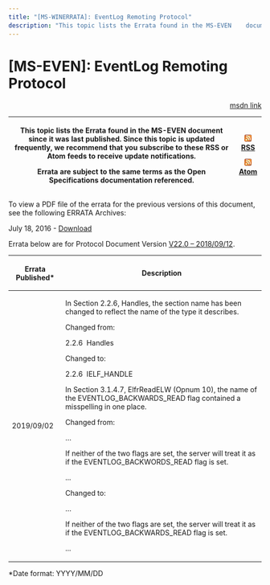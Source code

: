 ```yaml
---
title: "[MS-WINERRATA]: EventLog Remoting Protocol"
description: "This topic lists the Errata found in the MS-EVEN    document since it was last published. Since this topic is updated    frequently, we recommend"
---
```


# [MS-EVEN]: EventLog Remoting Protocol

<p align="right"><a href="https://msdn.microsoft.com/en-us/library/8bdff684-9352-4922-a6e9-06be9e841fa4">msdn link</a></p>
<p> </p>

<table>
 <thead>
  <tr>
   <th>
   <p>This topic lists the Errata found in the MS-EVEN
   document since it was last published. Since this topic is updated
   frequently, we recommend that you subscribe to these RSS or Atom feeds to
   receive update notifications.</p>
   <p>Errata are subject to the same terms as the
   Open Specifications documentation referenced.</p>
   <p> </p>
   </th>
   <th>
   <p><img id="Picture 228" src="MS-WINERRATA_files/image001.png"><span><a href="http://blogs.msdn.com/b/protocol_content_errata/rss.aspx">RSS</a></span>
   </p>
   <p><img id="Picture 227" src="MS-WINERRATA_files/image001.png"><span><a href="http://blogs.msdn.com/b/protocol_content_errata/atom.aspx">Atom</a></span>
   </p>
   <p> </p>
   </th>
  </tr>
 </thead>
</table>

<p>To view a PDF file of the errata for the previous versions
of this document, see the following ERRATA Archives:</p>

<p>July 18, 2016 - <span><a href="http://go.microsoft.com/fwlink/?LinkId=822549">Download</a></span></p>

<p>Errata below are for Protocol Document Version <span><a href="https://docs.microsoft.com/en-us/openspecs/windows_protocols/ms-even/55b13664-f739-4e4e-bd8d-04eeda59d09f">V22.0
– 2018/09/12</a></span>.</p>

<table><thead>
  <tr>
   <th>
   <p>Errata Published*</p>
   </th>
   <th>
   <p>Description</p>
   </th>
  </tr>
 </thead><tbody><tr>
  <td>
  <p>2019/09/02</p>
  </td>
  <td>
  <p>In Section 2.2.6, Handles, the section name has
  been changed to reflect the name of the type it describes. </p>
  <p> </p>
  <p>Changed from:</p>
  <p> </p>
  <p> 2.2.6  Handles</p>
  <p> </p>
  <p>Changed to:</p>
  <p> </p>
  <p>2.2.6  IELF_HANDLE</p>
  <p> </p>
  <p>In Section 3.1.4.7, ElfrReadELW (Opnum 10), the name
  of the EVENTLOG_BACKWARDS_READ flag contained a misspelling in one place. </p>
  <p> </p>
  <p>Changed from:</p>
  <p> </p>
  <p>… </p>
  <p> </p>
  <p>If neither of the two flags are set, the server will
  treat it as if the EVENTLOG_BACKWORDS_READ flag is set. </p>
  <p> </p>
  <p>...</p>
  <p> </p>
  <p>Changed to:</p>
  <p> </p>
  <p>… </p>
  <p> </p>
  <p>If neither of the two flags are set, the server will
  treat it as if the EVENTLOG_BACKWARDS_READ flag is set. </p>
  <p> </p>
  <p>...</p>
  <p> </p>
  </td>
 </tr></tbody></table>

<p>*Date format: YYYY/MM/DD</p>


                